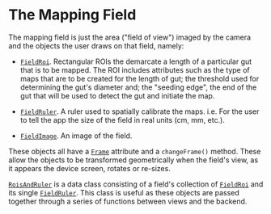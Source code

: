 # The Mapping Field

The mapping field is just the area ("field of view") imaged by the camera and the objects the user 
draws on that field, namely:

-  [`FieldRoi`](FieldRoi.kt). Rectangular ROIs the demarcate a length of a particular gut that is to be
mapped. The ROI includes attributes such as the type of maps that are to be created for the length of gut;
the threshold used for determining the gut's diameter and; the "seeding edge", the end of the gut that will
be used to detect the gut and initiate the map.

- [`FieldRuler`](FieldRuler.kt). A ruler used to spatially calibrate the maps. i.e. For the user to
tell the app the size of the field in real units (cm, mm, etc.).

- [`FieldImage`](FieldImage.kt). An image of the field.

These objects all have a [`Frame`](../../geom/Frame.kt) attribute and a `changeFrame()` method. These
allow the objects to be transformed geometrically when the field's view, as it appears the device screen, 
rotates or re-sizes.

[`RoisAndRuler`](RoisAndRuler.kt) is a data class consisting of a field's collection of
[`FieldRoi`](FieldRoi.kt) and its single [`FieldRuler`](FieldRuler.kt). This class is useful as
these objects are passed together through a series of functions between views and the backend.

